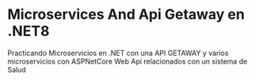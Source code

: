 # Microservices And Api Getaway en .NET8
Practicando Microservicios en .NET con una API GETAWAY y varios microservicios con ASPNetCore Web Api relacionados con un sistema de Salud
